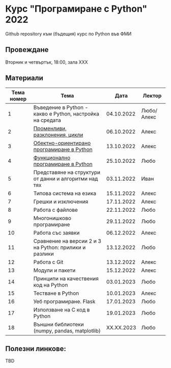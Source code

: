# Курс "Програмиране с Python" 2022
Github repository към (бъдещия) курс по Python във ФМИ

## Провеждане
Вторник и четвъртък, 18:00, зала XXX

## Материали

| Тема номер | Тема                                                      | Дата       | Лектор     |
| ---------- | --------------------------------------------------------- | ---------- | ---------- |
| 1          | Въведение в Python - какво е Python, настройка на средата | 04.10.2022 | Любо/Алекс |
| 2          | [Променливи, разклонения, цикли](https://github.com/fmipython/PythonCourse2022/tree/main/02%20-%20Variables%2C%20types%2C%20control%20flow) | 06.10.2022 | Алекс |
| 3          | [Обектно-ориентирано програмиране в Python](https://github.com/fmipython/PythonCourse2022/tree/main/03%20-%20OOP)                           | 13.10.2022 | Алекс |
| 4          | [Функционално програмиране в Python](https://github.com/fmipython/PythonCourse2022/tree/main/04%20-%20Functional%20Programming)             | 25.10.2022 | Любо  |
| 5          | Представяне на структури от данни и алгоритми над тях     | 03.11.2022 | Иван       |
| 6          | Типова система на езика                                   | 15.11.2022 | Алекс      |
| 7          | Грешки и изключения                                       | 17.11.2022 | Алекс      |
| 8          | Работа с файлове                                          | 22.11.2022 | Любо       |
| 9          | Многонишково програмиране                                 | 29.11.2022 | Любо       |
| 10         | Работа със заявки                                         | 06.12.2022 | Алекс      |
| 11         | Сравнение на версии 2 и 3 на Python: прилики и разлики    | 13.12.2022 | Любо       |
| 12         | Работа с Git                                              | 13.12.2022 | Алекс      |
| 13         | Модули и пакети                                           | 15.12.2022 | Алекс      |
| 14         | Принципи на качествения код на Python                     | 03.01.2023 | Любо       |
| 15         | Тестване в Python                                         | 10.01.2023 | Алекс      |
| 16         | Уеб програмиране. Flask                                   | 17.01.2023 | Любо       |
| 17         | Използване на C код в Python                              | 19.01.2023 | Любо       |
| 18         | Външни библиотеки (numpy, pandas, matplotlib)             | XX.XX.2023 | Любо       |

## Полезни линкове:

TBD

